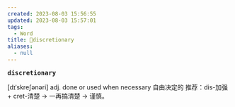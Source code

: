 ```yaml
---
created: 2023-08-03 15:56:55
updated: 2023-08-03 15:57:01
tags:
  - Word
title: 📖discretionary
aliases:
  - null
---
```


<pre><strong>discretionary</strong></pre>
[dɪˈskreʃənəri]
adj. done or used when necessary ⾃由决定的
推荐：dis-加强 + cret-清楚 → 一再搞清楚 → 谨慎。